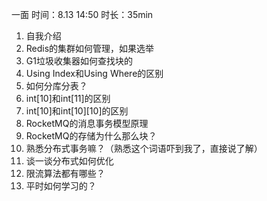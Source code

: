 一面
时间：8.13 14:50 时长：35min


1. 自我介绍
2. Redis的集群如何管理，如果选举
3. G1垃圾收集器如何查找块的
4. Using Index和Using Where的区别
5. 如何分库分表？
6. int[10]和int[11]的区别
7. int[10]和int[10][10]的区别
8. RocketMQ的消息事务模型原理
9. RocketMQ的存储为什么那么块？
10. 熟悉分布式事务嘛？（熟悉这个词语吓到我了，直接说了解）
11. 谈一谈分布式如何优化
12. 限流算法都有哪些？
13. 平时如何学习的？


